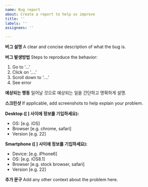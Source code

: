 ```yaml
---
name: Bug report
about: Create a report to help us improve
title: ''
labels: ''
assignees: ''

---
```


**버그 설명**
A clear and concise description of what the bug is.

**버그 발생방법**
Steps to reproduce the behavior:
1. Go to '...'
2. Click on '....'
3. Scroll down to '....'
4. See error

**예상되는 행동**
일어날 것으로 예상되는 일을 간단하고 명확하게 설명.

**스크린샷**
If applicable, add screenshots to help explain your problem.

**Desktop ([ ] 사이에 정보를 기입하세요):**
 - OS: [e.g. iOS]
 - Browser [e.g. chrome, safari]
 - Version [e.g. 22]

**Smartphone ([ ] 사이에 정보를 기입하세요):**
 - Device: [e.g. iPhone6]
 - OS: [e.g. iOS8.1]
 - Browser [e.g. stock browser, safari]
 - Version [e.g. 22]

**추가 문구**
Add any other context about the problem here.
